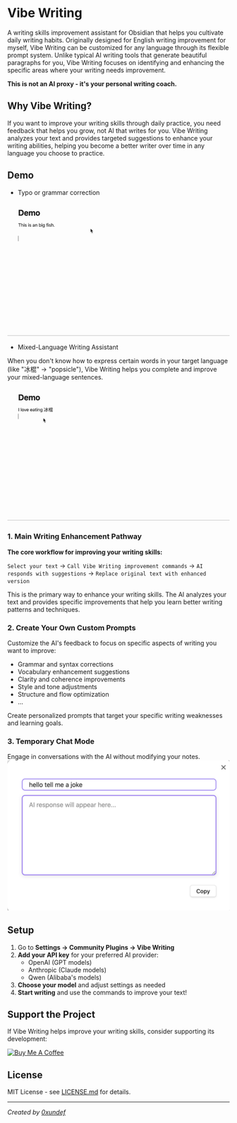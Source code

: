 # Vibe Writing

A writing skills improvement assistant for Obsidian that helps you cultivate daily writing habits. Originally designed for English writing improvement for myself, Vibe Writing can be customized for any language through its flexible prompt system. Unlike typical AI writing tools that generate beautiful paragraphs for you, Vibe Writing focuses on identifying and enhancing the specific areas where your writing needs improvement.

**This is not an AI proxy - it's your personal writing coach.**

## Why Vibe Writing?

If you want to improve your writing skills through daily practice, you need feedback that helps you grow, not AI that writes for you. Vibe Writing analyzes your text and provides targeted suggestions to enhance your writing abilities, helping you become a better writer over time in any language you choose to practice.

## Demo
- Typo or grammar correction

![Vibe Writing Demo](./resource/demo9.gif)

- Mixed-Language Writing Assistant

When you don't know how to express certain words in your target language (like "冰棍" → "popsicle"), Vibe Writing helps you complete and improve your mixed-language sentences.

![Vibe Writing Demo](./resource/demo10.gif)

### 1. Main Writing Enhancement Pathway

**The core workflow for improving your writing skills:**

`Select your text` → `Call Vibe Writing improvement commands` → `AI responds with suggestions` → `Replace original text with enhanced version`

This is the primary way to enhance your writing skills. The AI analyzes your text and provides specific improvements that help you learn better writing patterns and techniques.

### 2. Create Your Own Custom Prompts

Customize the AI's feedback to focus on specific aspects of writing you want to improve:
- Grammar and syntax corrections
- Vocabulary enhancement suggestions
- Clarity and coherence improvements
- Style and tone adjustments
- Structure and flow optimization
- ...

Create personalized prompts that target your specific writing weaknesses and learning goals.

### 3. Temporary Chat Mode

Engage in conversations with the AI without modifying your notes. 
![Chat Mode Screenshot](./resource/shot_chat.png)

## Setup

1. Go to **Settings → Community Plugins → Vibe Writing**
2. **Add your API key** for your preferred AI provider:
   - OpenAI (GPT models)
   - Anthropic (Claude models)
   - Qwen (Alibaba's models)
3. **Choose your model** and adjust settings as needed
4. **Start writing** and use the commands to improve your text!


## Support the Project

If Vibe Writing helps improve your writing skills, consider supporting its development:

[![Buy Me A Coffee](https://cdn.buymeacoffee.com/buttons/v2/default-violet.png)](https://buymeacoffee.com/0xundef)

## License

MIT License - see [LICENSE.md](LICENSE.md) for details.

---

*Created by [0xundef](https://github.com/0xundef)*
